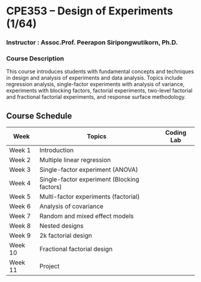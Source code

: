 # CPE353 – Design of Experiments (1/64)

### Instructor : Assoc.Prof. Peerapon Siripongwutikorn, Ph.D.

### Course Description
This course introduces students with fundamental concepts and techniques in design and analysis of experiments
and data analysis. Topics include regression analysis, single-factor experiments with analysis of variance,
experiments with blocking factors, factorial experiments, two-level factorial and fractional factorial experiments,
and response surface methodology.

## Course Schedule

| Week    | Topics                                        | Coding Lab                           |
| ------- | --------------------------------------------- | ------------------------------------ |
| Week 1  | Introduction                                  |                                      |
| Week 2  | Multiple linear regression                    |                                      |
| Week 3  | Single-factor experiment (ANOVA)              |                                      |
| Week 4  | Single-factor experiment (Blocking factors)   |                                      |
| Week 5  | Multi-factor experiments (factorial)          |                                      |
| Week 6  | Analysis of covariance                        |                                      |
| Week 7  | Random and mixed effect models                |                                      |
| Week 8  | Nested designs                                |                                      |
| Week 9  | 2k factorial design                           |                                      |
| Week 10 | Fractional factorial design                   |                                      |
| Week 11 | Project                                       |                                      |
